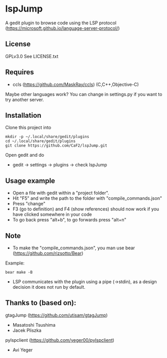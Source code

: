 # lspJump

A gedit plugin to browse code using the LSP protocol (https://microsoft.github.io/language-server-protocol/)

## License

GPLv3.0 See LICENSE.txt

## Requires

* ccls (https://github.com/MaskRay/ccls) (C,C++,Objective-C)

Maybe other languages work? You can change in settings.py if you want to try another server.

## Installation

Clone this project into 

```
mkdir -p ~/.local/share/gedit/plugins
cd ~/.local/share/gedit/plugins
git clone https://github.com/CaF2/lspJump.git
```

Open gedit and do

* gedit -> settings -> plugins -> check lspJump

## Usage example

* Open a file with gedit within a "project folder".
* Hit "F5" and write the path to the folder with "compile_commands.json"
* Press "change"
* F3 (go to definition) and F4 (show references) should now work if you have clicked somewhere in your code
* To go back press "alt+b", to go forwards press "alt+n"

## Note

* To make the "compile_commands.json", you man use bear (https://github.com/rizsotto/Bear)

Example:

```
bear make -B
```

* LSP communicates with the plugin using a pipe (->stdin), as a design decision it does not run by default.

## Thanks to (based on):

gtagJump (https://github.com/utisam/gtagJump)
* Masatoshi Tsushima
* Jacek Pliszka

pylspclient (https://github.com/yeger00/pylspclient)
* Avi Yeger
